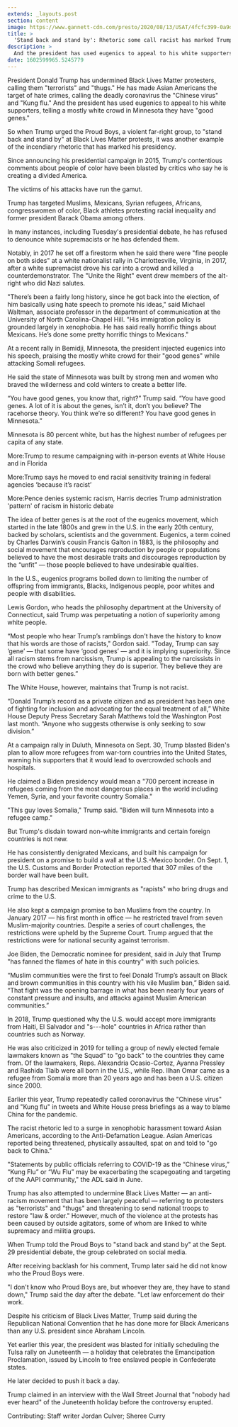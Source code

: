 ```yaml
--- 
extends: _layouts.post 
section: content 
image: https://www.gannett-cdn.com/presto/2020/08/13/USAT/4fcfc399-0a9d-4711-b0f5-5cfa45f23ae3-AP20226667076368.jpg?crop=2756,1551,x0,y140&width=2756&height=1551&format=pjpg&auto=webp 
title: > 
  'Stand back and stand by': Rhetoric some call racist has marked Trump's entire presidency 
description: > 
  And the president has used eugenics to appeal to his white supporters, telling a mostly white crowd in Minnesota they have "good genes."So when Trump urged the Proud Boys, a violent far-right group, to "stand back and stand by" at Black Lives Matter protests, it was another example of the incendiary rhetoric that has marked his presidency.“You have good genes.You have good genes in Minnesota.”Minnesota is 80 percent white, but has the highest number of refugees per capita of any state."Today, Trump can say ‘gene’ — that some have ‘good genes’ — and it is implying superiority. 
date: 1602599965.5245779 
--- 
```

President Donald Trump has undermined Black Lives Matter protesters, calling them "terrorists" and "thugs." He has made Asian Americans the target of hate crimes, calling the deadly coronavirus the "Chinese virus" and "Kung flu." And the president has used eugenics to appeal to his white supporters, telling a mostly white crowd in Minnesota they have "good genes."

So when Trump urged the Proud Boys, a violent far-right group, to "stand back and stand by" at Black Lives Matter protests, it was another example of the incendiary rhetoric that has marked his presidency.

Since announcing his presidential campaign in 2015, Trump's contentious comments about people of color have been blasted by critics who say he is creating a divided America.

The victims of his attacks have run the gamut.

Trump has targeted Muslims, Mexicans, Syrian refugees, Africans, congresswomen of color, Black athletes protesting racial inequality and former president Barack Obama among others.

In many instances, including Tuesday's presidential debate, he has refused to denounce white supremacists or he has defended them.

Notably, in 2017 he set off a firestorm when he said there were "fine people on both sides" at a white nationalist rally in Charlottesville, Virginia, in 2017, after a white supremacist drove his car into a crowd and killed a counterdemonstrator. The "Unite the Right" event drew members of the alt-right who did Nazi salutes.

"There’s been a fairly long history, since he got back into the election, of him basically using hate speech to promote his ideas," said Michael Waltman, associate professor in the department of communication at the University of North Carolina-Chapel Hill. "His immigration policy is grounded largely in xenophobia. He has said really horrific things about Mexicans. He’s done some pretty horrific things to Mexicans."

At a recent rally in Bemidji, Minnesota, the president injected eugenics into his speech, praising the mostly white crowd for their "good genes" while attacking Somali refugees.

He said the state of Minnesota was built by strong men and women who braved the wilderness and cold winters to create a better life.

“You have good genes, you know that, right?” Trump said. “You have good genes. A lot of it is about the genes, isn’t it, don’t you believe? The racehorse theory. You think we’re so different? You have good genes in Minnesota.”

Minnesota is 80 percent white, but has the highest number of refugees per capita of any state.

More:Trump to resume campaigning with in-person events at White House and in Florida

More:Trump says he moved to end racial sensitivity training in federal agencies ‘because it’s racist’

More:Pence denies systemic racism, Harris decries Trump administration 'pattern' of racism in historic debate

The idea of better genes is at the root of the eugenics movement, which started in the late 1800s and grew in the U.S. in the early 20th century, backed by scholars, scientists and the government. Eugenics, a term coined by Charles Darwin’s cousin Francis Galton in 1883, is the philosophy and social movement that encourages reproduction by people or populations believed to have the most desirable traits and discourages reproduction by the “unfit” — those people believed to have undesirable qualities.

In the U.S., eugenics programs boiled down to limiting the number of offspring from immigrants, Blacks, Indigenous people, poor whites and people with disabilities.

Lewis Gordon, who heads the philosophy department at the University of Connecticut, said Trump was perpetuating a notion of superiority among white people.

“Most people who hear Trump’s ramblings don't have the history to know that his words are those of racists," Gordon said. "Today, Trump can say ‘gene’ — that some have ‘good genes’ — and it is implying superiority. Since all racism stems from narcissism, Trump is appealing to the narcissists in the crowd who believe anything they do is superior. They believe they are born with better genes.”

The White House, however, maintains that Trump is not racist.

“Donald Trump’s record as a private citizen and as president has been one of fighting for inclusion and advocating for the equal treatment of all,” White House Deputy Press Secretary Sarah Matthews told the Washington Post last month. “Anyone who suggests otherwise is only seeking to sow division.”

At a campaign rally in Duluth, Minnesota on Sept. 30, Trump blasted Biden's plan to allow more refugees from war-torn countries into the United States, warning his supporters that it would lead to overcrowded schools and hospitals.

He claimed a Biden presidency would mean a "700 percent increase in refugees coming from the most dangerous places in the world including Yemen, Syria, and your favorite country Somalia."

"This guy loves Somalia," Trump said. "Biden will turn Minnesota into a refugee camp."

But Trump's disdain toward non-white immigrants and certain foreign countries is not new.

He has consistently denigrated Mexicans, and built his campaign for president on a promise to build a wall at the U.S.-Mexico border. On Sept. 1, the U.S. Customs and Border Protection reported that 307 miles of the border wall have been built.

Trump has described Mexican immigrants as "rapists" who bring drugs and crime to the U.S.

He also kept a campaign promise to ban Muslims from the country. In January 2017 — his first month in office — he restricted travel from seven Muslim-majority countries. Despite a series of court challenges, the restrictions were upheld by the Supreme Court. Trump argued that the restrictions were for national security against terrorism.

Joe Biden, the Democratic nominee for president, said in July that Trump "has fanned the flames of hate in this country" with such policies.

“Muslim communities were the first to feel Donald Trump’s assault on Black and brown communities in this country with his vile Muslim ban,” Biden said. “That fight was the opening barrage in what has been nearly four years of constant pressure and insults, and attacks against Muslim American communities.”

In 2018, Trump questioned why the U.S. would accept more immigrants from Haiti, El Salvador and "s---hole" countries in Africa rather than countries such as Norway.

He was also criticized in 2019 for telling a group of newly elected female lawmakers known as "the Squad" to "go back" to the countries they came from. Of the lawmakers, Reps. Alexandria Ocasio-Cortez, Ayanna Pressley and Rashida Tlaib were all born in the U.S., while Rep. Ilhan Omar came as a refugee from Somalia more than 20 years ago and has been a U.S. citizen since 2000.

Earlier this year, Trump repeatedly called coronavirus the "Chinese virus" and "Kung flu" in tweets and White House press briefings as a way to blame China for the pandemic.

The racist rhetoric led to a surge in xenophobic harassment toward Asian Americans, according to the Anti-Defamation League. Asian Americas reported being threatened, physically assaulted, spat on and told to "go back to China."

"Statements by public officials referring to COVID-19 as the “Chinese virus,” “Kung Flu” or “Wu Flu” may be exacerbating the scapegoating and targeting of the AAPI community," the ADL said in June.

Trump has also attempted to undermine Black Lives Matter — an anti-racism movement that has been largely peaceful — referring to protesters as "terrorists" and "thugs" and threatening to send national troops to restore "law & order." However, much of the violence at the protests has been caused by outside agitators, some of whom are linked to white supremacy and militia groups.

When Trump told the Proud Boys to "stand back and stand by" at the Sept. 29 presidential debate, the group celebrated on social media.

After receiving backlash for his comment, Trump later said he did not know who the Proud Boys were.

"I don't know who Proud Boys are, but whoever they are, they have to stand down," Trump said the day after the debate. "Let law enforcement do their work.

Despite his criticism of Black Lives Matter, Trump said during the Republican National Convention that he has done more for Black Americans than any U.S. president since Abraham Lincoln.

Yet earlier this year, the president was blasted for initially scheduling the Tulsa rally on Juneteenth — a holiday that celebrates the Emancipation Proclamation, issued by Lincoln to free enslaved people in Confederate states.

He later decided to push it back a day.

Trump claimed in an interview with the Wall Street Journal that "nobody had ever heard" of the Juneteenth holiday before the controversy erupted.

Contributing: Staff writer Jordan Culver; Sheree Curry